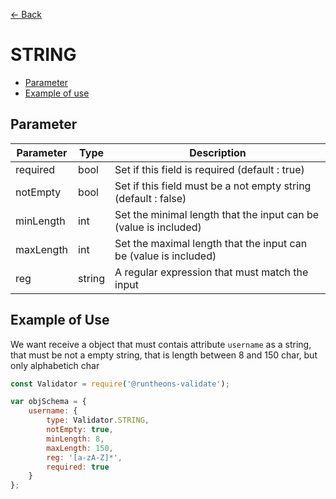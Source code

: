 [<- Back](https://github.com/iamousseni/runtheons-validate#type)

# STRING

- [Parameter](https://github.com/iamousseni/runtheons-validate/doc/string#parameter)
- [Example of use](https://github.com/iamousseni/runtheons-validatetree/2.4.3/doc/string#example-of-use)

## Parameter

| Parameter | Type   | Description                                                      |
| --------- | ------ | ---------------------------------------------------------------- |
| required  | bool   | Set if this field is required (default : true)                   |
| notEmpty  | bool   | Set if this field must be a not empty string (default : false)   |
| minLength | int    | Set the minimal length that the input can be (value is included) |
| maxLength | int    | Set the maximal length that the input can be (value is included) |
| reg       | string | A regular expression that must match the input                   |

## Example of Use

We want receive a object that must contais attribute `username` as a string, that must be not a empty string, that is length between 8 and 150 char, but only alphabetich char

```javascript
const Validator = require('@runtheons-validate');

var objSchema = {
	username: {
		type: Validator.STRING,
		notEmpty: true,
		minLength: 8,
		maxLength: 150,
		reg: '[a-zA-Z]*',
		required: true
	}
};
```
